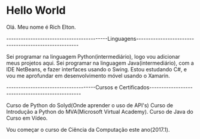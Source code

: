 # Hello World
Olá. Meu nome é Rich Elton.

------------------------------------------Linguagens------------------------------------------------------

Sei programar na linguagem Python(intermediário), logo vou adicionar meus projetos aqui.
Sei programar na linguagem Java(intermediário), com a IDE NetBeans, e fazer interfaces usando o Swing.
Estou estudando C#, e vou me aprofundar em desenvolvimento móvel usando o Xamarin.

-------------------------------------Cursos e Certificados-------------------------------------------------

Curso de Python do Solyd(Onde aprender o uso de API's)
Curso de Introdução a Python do MVA(Microsoft Virtual Academy).
Curso de Java do Curso em Vídeo.

Vou começar o curso de Ciência da Computação este ano(2017.1).
